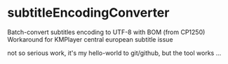 # subtitleEncodingConverter
Batch-convert subtitles encoding to UTF-8 with BOM (from CP1250)
Workaround for KMPlayer central european subtitle issue

not so serious work, it's my hello-world to git/github, but the tool works ...
